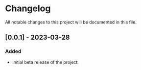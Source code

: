 # Changelog
All notable changes to this project will be documented in this file.

## [0.0.1] - 2023-03-28
### Added
* Initial beta release of the project.